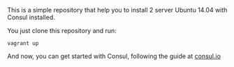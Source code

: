 This is a simple repository that help you to install 2 server Ubuntu 14.04 with Consul installed.

You just clone this repository and run:
```
vagrant up
```

And now, you can get started with Consul, following the guide at [consul.io](https://www.consul.io/intro/getting-started/join.html)
